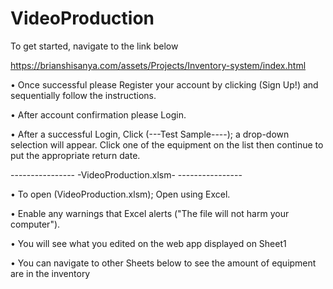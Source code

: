# VideoProduction

To get started, navigate to the link below

https://brianshisanya.com/assets/Projects/Inventory-system/index.html

• Once successful please Register your account by clicking (Sign Up!) and sequentially follow the instructions.

• After account confirmation please Login.

• After a successful Login, Click (---Test Sample----); a drop-down selection will appear. Click one of the equipment on the list then continue to put the appropriate return date.

---------------- -VideoProduction.xlsm- ---------------- 

• To open (VideoProduction.xlsm); Open using Excel.

• Enable any warnings that Excel alerts ("The file will not harm your computer").

• You will see what you edited on the web app displayed on Sheet1

• You can navigate to other Sheets below to see the amount of equipment are in the inventory 
